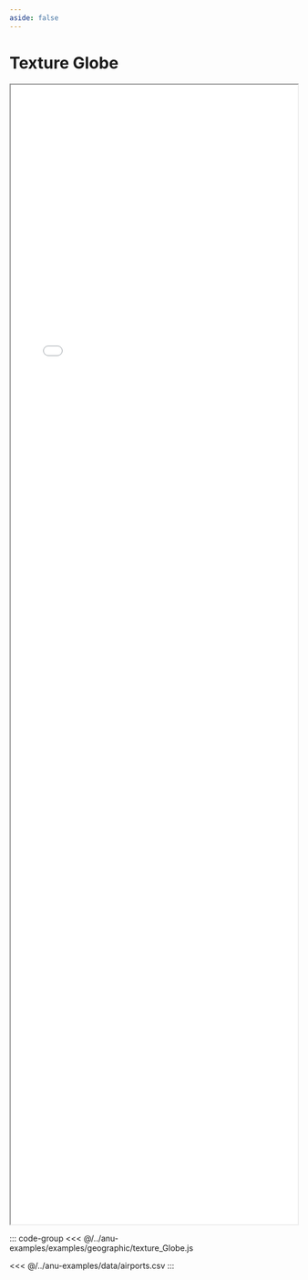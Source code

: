 ```yaml
---
aside: false
---
```



# Texture Globe


<div style="width: 100%;">
    <iframe id="inlineFrameExample"
        title="Inline Frame Example"
        src="/examples.html?example=textureGlobe">
    </iframe>
</div>


<style>
    iframe {
        width: 100%;
        height: 50vh;
        display: block;
        margin-left: auto;
        margin-right: auto;
    }
</style>

::: code-group
<<< @/../anu-examples/examples/geographic/texture_Globe.js 

<<< @/../anu-examples/data/airports.csv
:::